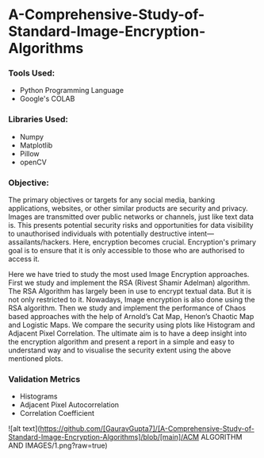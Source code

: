 # A-Comprehensive-Study-of-Standard-Image-Encryption-Algorithms

### Tools Used:

* Python Programming Language
* Google's COLAB

### Libraries Used: 
* Numpy
* Matplotlib
* Pillow
* openCV

### Objective: 
The primary objectives or targets for any social media, banking applications, websites, or other similar products are security and privacy. Images are transmitted over public networks or channels, just like text data is. This presents potential security risks and opportunities for data visibility to unauthorised individuals with potentially destructive intent—assailants/hackers. Here, encryption becomes crucial. Encryption's primary goal is to ensure that it is only accessible to those who are authorised to access it.  

Here we have tried to study the most used Image Encryption approaches. First we study and implement the RSA (Rivest Shamir Adelman) algorithm. The RSA Algorithm has largely been in use to encrypt textual data. But it is not only restricted to it. Nowadays, Image encryption is also done using the RSA algorithm. Then we study and implement the performance of Chaos based approaches with the help of Arnold’s Cat Map, Henon’s Chaotic Map and Logistic Maps. We compare the security using plots like Histogram and Adjacent Pixel Correlation. The ultimate aim is to have a deep insight into the encryption algorithm and present a report in a simple and easy to understand way and to visualise the security extent using the above mentioned plots.

### Validation Metrics
* Histograms
* Adjacent Pixel Autocorrelation
* Correlation Coefficient

![alt text](https://github.com/[GauravGupta7]/[A-Comprehensive-Study-of-Standard-Image-Encryption-Algorithms]/blob/[main]/ACM ALGORITHM AND IMAGES/1.png?raw=true)
